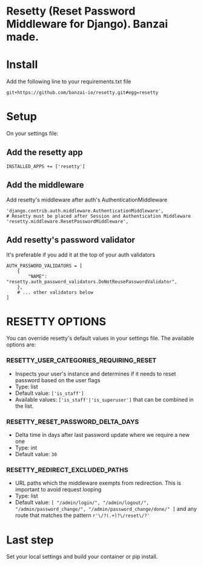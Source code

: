 # Resetty (Reset Password Middleware for Django). Banzai made.

# Install
Add the following line to your requirements.txt file

```
git+https://github.com/banzai-io/resetty.git#egg=resetty
```

# Setup
On your settings file:

## Add the resetty app

```
INSTALLED_APPS += ['resetty']
```

## Add the middleware
Add resetty's middleware after auth's AuthenticationMiddleware

```
'django.contrib.auth.middleware.AuthenticationMiddleware',
# Resetty must be placed after Session and Authentication Middleware
'resetty.middleware.ResetPasswordMiddleware', 
```

## Add resetty's password validator
It's preferable if you add it at the top of your auth validators

```
AUTH_PASSWORD_VALIDATORS = [
    {
        "NAME": "resetty.auth_password_validators.DoNotReusePasswordValidator",
    },
    # ... other validators below
]
```

# RESETTY OPTIONS
You can override resetty's default values in your settings file. The available options are:

### RESETTY_USER_CATEGORIES_REQUIRING_RESET
* Inspects your user's instance and determines if it needs to reset password based on the user flags
* Type: list
* Default value: `['is_staff']`
* Available values: `['is_staff'|'is_superuser']` that can be combined in the list. 

### RESETTY_RESET_PASSWORD_DELTA_DAYS
* Delta time in days after last password update where we require a new one
* Type: int 
* Default value: `30`

### RESETTY_REDIRECT_EXCLUDED_PATHS
* URL paths which the middleware exempts from redirection. This is important to avoid request looping
* Type: list
* Default value: `[
"/admin/login/",
"/admin/logout/",
"/admin/password_change/",
"/admin/password_change/done/"
]`
and any route that matches the pattern 
`r'\/?(.+)?\/reset\/?'`

# Last step
Set your local settings and build your container or pip install.
